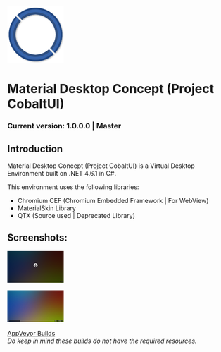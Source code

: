 ![logo](https://github.com/DrHacknik/Material-Desktop-CobaltUI-/blob/master/Common/Images/Logos/Logo_128.png?raw=true) 
# Material Desktop Concept (Project CobaltUI)

### Current version: 1.0.0.0 | Master

## Introduction

Material Desktop Concept (Project CobaltUI) is a Virtual Desktop Environment built on .NET 4.6.1 in  C#. 

This environment uses the following libraries: 

* Chromium CEF (Chromium Embedded Framework | For WebView) 
* MaterialSkin Library 
* QTX (Source used | Deprecated Library) 

## Screenshots:

[![SCEEN](https://github.com/DrHacknik/Material-Desktop-CobaltUI-/blob/master/Common/Images/Screens/Screenshot%20(10)_THUMB.png?raw=true)](https://github.com/DrHacknik/Material-Desktop-CobaltUI-/blob/master/Common/Images/Screens/Screenshot%20(10).png?raw=true)

[![SCEEN](https://github.com/DrHacknik/Material-Desktop-CobaltUI-/blob/master/Common/Images/Screens/Screenshot%20(11)_THUMB.png?raw=true)](https://github.com/DrHacknik/Material-Desktop-CobaltUI-/blob/master/Common/Images/Screens/Screenshot%20(11).png?raw=true)

[AppVeyor Builds](https://ci.appveyor.com/project/zoltx23/material-desktop-cobaltui)
<br>*Do keep in mind these builds do not have the required resources.*
